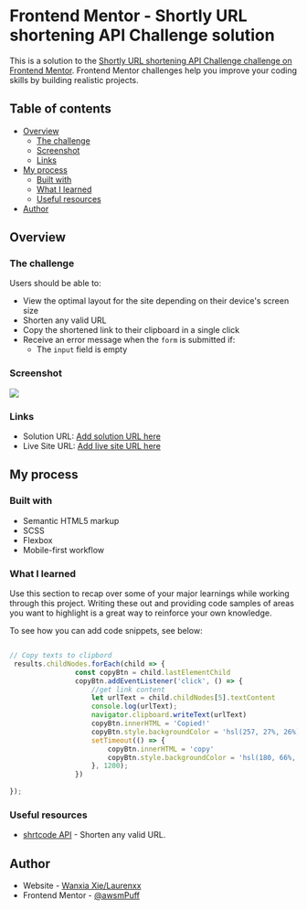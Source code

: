 # Frontend Mentor - Shortly URL shortening API Challenge solution

This is a solution to the [Shortly URL shortening API Challenge challenge on Frontend Mentor](https://www.frontendmentor.io/challenges/url-shortening-api-landing-page-2ce3ob-G). Frontend Mentor challenges help you improve your coding skills by building realistic projects. 

## Table of contents

- [Overview](#overview)
  - [The challenge](#the-challenge)
  - [Screenshot](#screenshot)
  - [Links](#links)
- [My process](#my-process)
  - [Built with](#built-with)
  - [What I learned](#what-i-learned)
  - [Useful resources](#useful-resources)
- [Author](#author)


## Overview

### The challenge

Users should be able to:

- View the optimal layout for the site depending on their device's screen size
- Shorten any valid URL
- Copy the shortened link to their clipboard in a single click
- Receive an error message when the `form` is submitted if:
  - The `input` field is empty

### Screenshot

![](./screenshots/active.gif)


### Links

- Solution URL: [Add solution URL here](https://github.com/awsmPuff/url-shortening-landing-page)
- Live Site URL: [Add live site URL here](https://awsmpuff.github.io/url-shortening-landing-page/)

## My process

### Built with

- Semantic HTML5 markup
- SCSS
- Flexbox
- Mobile-first workflow


### What I learned

Use this section to recap over some of your major learnings while working through this project. Writing these out and providing code samples of areas you want to highlight is a great way to reinforce your own knowledge.

To see how you can add code snippets, see below:

```js

// Copy texts to clipbord
 results.childNodes.forEach(child => {
                const copyBtn = child.lastElementChild
                copyBtn.addEventListener('click', () => {
                    //get link content
                    let urlText = child.childNodes[5].textContent
                    console.log(urlText);
                    navigator.clipboard.writeText(urlText)
                    copyBtn.innerHTML = 'Copied!'
                    copyBtn.style.backgroundColor = 'hsl(257, 27%, 26%)'
                    setTimeout(() => {
                        copyBtn.innerHTML = 'copy'
                        copyBtn.style.backgroundColor = 'hsl(180, 66%, 49%)'
                    }, 1200);
                })
                
});
```


### Useful resources

- [shrtcode API](https://app.shrtco.de/) - Shorten any valid URL.


## Author

- Website - [Wanxia Xie/Laurenxx](https://www.your-site.com)
- Frontend Mentor - [@awsmPuff](https://www.frontendmentor.io/profile/awsmPuff)
